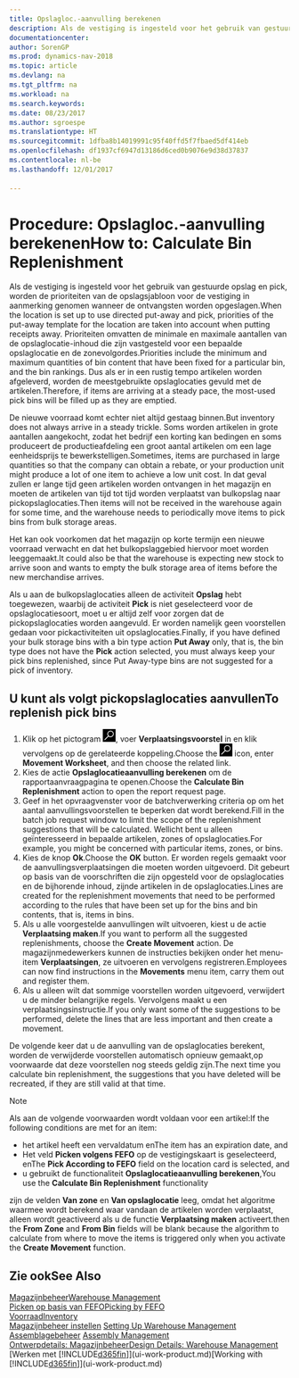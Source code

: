 ```yaml
---
title: Opslagloc.-aanvulling berekenen
description: Als de vestiging is ingesteld voor het gebruik van gestuurde opslag en pick, worden de prioriteiten van de opslagsjabloon voor de vestiging in aanmerking genomen wanneer de ontvangsten worden opgeslagen.
documentationcenter: 
author: SorenGP
ms.prod: dynamics-nav-2018
ms.topic: article
ms.devlang: na
ms.tgt_pltfrm: na
ms.workload: na
ms.search.keywords: 
ms.date: 08/23/2017
ms.author: sgroespe
ms.translationtype: HT
ms.sourcegitcommit: 1dfba8b14019991c95f40ffd5f7fbaed5df414eb
ms.openlocfilehash: df1937cf6947d13186d6ced0b9076e9d38d37837
ms.contentlocale: nl-be
ms.lasthandoff: 12/01/2017

---
```

# <a name="how-to-calculate-bin-replenishment"></a><span data-ttu-id="53d73-103">Procedure: Opslagloc.-aanvulling berekenen</span><span class="sxs-lookup"><span data-stu-id="53d73-103">How to: Calculate Bin Replenishment</span></span>
<span data-ttu-id="53d73-104">Als de vestiging is ingesteld voor het gebruik van gestuurde opslag en pick, worden de prioriteiten van de opslagsjabloon voor de vestiging in aanmerking genomen wanneer de ontvangsten worden opgeslagen.</span><span class="sxs-lookup"><span data-stu-id="53d73-104">When the location is set up to use directed put-away and pick, priorities of the put-away template for the location are taken into account when putting receipts away.</span></span> <span data-ttu-id="53d73-105">Prioriteiten omvatten de minimale en maximale aantallen van de opslaglocatie-inhoud die zijn vastgesteld voor een bepaalde opslaglocatie en de zonevolgordes.</span><span class="sxs-lookup"><span data-stu-id="53d73-105">Priorities include the minimum and maximum quantities of bin content that have been fixed for a particular bin, and the bin rankings.</span></span> <span data-ttu-id="53d73-106">Dus als er in een rustig tempo artikelen worden afgeleverd, worden de meestgebruikte opslaglocaties gevuld met de artikelen.</span><span class="sxs-lookup"><span data-stu-id="53d73-106">Therefore, if items are arriving at a steady pace, the most-used pick bins will be filled up as they are emptied.</span></span>  

<span data-ttu-id="53d73-107">De nieuwe voorraad komt echter niet altijd gestaag binnen.</span><span class="sxs-lookup"><span data-stu-id="53d73-107">But inventory does not always arrive in a steady trickle.</span></span> <span data-ttu-id="53d73-108">Soms worden artikelen in grote aantallen aangekocht, zodat het bedrijf een korting kan bedingen en soms produceert de productieafdeling een groot aantal artikelen om een lage eenheidsprijs te bewerkstelligen.</span><span class="sxs-lookup"><span data-stu-id="53d73-108">Sometimes, items are purchased in large quantities so that the company can obtain a rebate, or your production unit might produce a lot of one item to achieve a low unit cost.</span></span> <span data-ttu-id="53d73-109">In dat geval zullen er lange tijd geen artikelen worden ontvangen in het magazijn en moeten de artikelen van tijd tot tijd worden verplaatst van bulkopslag naar pickopslaglocaties.</span><span class="sxs-lookup"><span data-stu-id="53d73-109">Then items will not be received in the warehouse again for some time, and the warehouse needs to periodically move items to pick bins from bulk storage areas.</span></span>  

<span data-ttu-id="53d73-110">Het kan ook voorkomen dat het magazijn op korte termijn een nieuwe voorraad verwacht en dat het bulkopslaggebied hiervoor moet worden leeggemaakt.</span><span class="sxs-lookup"><span data-stu-id="53d73-110">It could also be that the warehouse is expecting new stock to arrive soon and wants to empty the bulk storage area of items before the new merchandise arrives.</span></span>  

<span data-ttu-id="53d73-111">Als u aan de bulkopslaglocaties alleen de activiteit **Opslag** hebt toegewezen, waarbij de activiteit **Pick** is niet geselecteerd voor de opslaglocatiesoort, moet u er altijd zelf voor zorgen dat de pickopslaglocaties worden aangevuld. Er worden namelijk geen voorstellen gedaan voor pickactiviteiten uit opslaglocaties.</span><span class="sxs-lookup"><span data-stu-id="53d73-111">Finally, if you have defined your bulk storage bins with a bin type action **Put Away** only, that is, the bin type does not have the **Pick** action selected, you must always keep your pick bins replenished, since Put Away-type bins are not suggested for a pick of inventory.</span></span>  

## <a name="to-replenish-pick-bins"></a><span data-ttu-id="53d73-112">U kunt als volgt pickopslaglocaties aanvullen</span><span class="sxs-lookup"><span data-stu-id="53d73-112">To replenish pick bins</span></span>  
1.  <span data-ttu-id="53d73-113">Klik op het pictogram ![Zoeken naar pagina of rapport](media/ui-search/search_small.png "pictogram Zoeken naar pagina of rapport"), voer **Verplaatsingsvoorstel** in en klik vervolgens op de gerelateerde koppeling.</span><span class="sxs-lookup"><span data-stu-id="53d73-113">Choose the ![Search for Page or Report](media/ui-search/search_small.png "Search for Page or Report icon") icon, enter **Movement Worksheet**, and then choose the related link.</span></span>  
2.  <span data-ttu-id="53d73-114">Kies de actie **Opslaglocatieaanvulling berekenen** om de rapportaanvraagpagina te openen.</span><span class="sxs-lookup"><span data-stu-id="53d73-114">Choose the **Calculate Bin Replenishment** action to open the report request page.</span></span>  
3.  <span data-ttu-id="53d73-115">Geef in het opvraagvenster voor de batchverwerking criteria op om het aantal aanvullingsvoorstellen te beperken dat wordt berekend.</span><span class="sxs-lookup"><span data-stu-id="53d73-115">Fill in the batch job request window to limit the scope of the replenishment suggestions that will be calculated.</span></span> <span data-ttu-id="53d73-116">Wellicht bent u alleen geïnteresseerd in bepaalde artikelen, zones of opslaglocaties.</span><span class="sxs-lookup"><span data-stu-id="53d73-116">For example, you might be concerned with particular items, zones, or bins.</span></span>  
4.  <span data-ttu-id="53d73-117">Kies de knop **Ok**.</span><span class="sxs-lookup"><span data-stu-id="53d73-117">Choose the **OK** button.</span></span> <span data-ttu-id="53d73-118">Er worden regels gemaakt voor de aanvullingsverplaatsingen die moeten worden uitgevoerd. Dit gebeurt op basis van de voorschriften die zijn opgesteld voor de opslaglocaties en de bijhorende inhoud, zijnde artikelen in de opslaglocaties.</span><span class="sxs-lookup"><span data-stu-id="53d73-118">Lines are created for the replenishment movements that need to be performed according to the rules that have been set up for the bins and bin contents, that is, items in bins.</span></span>  
5.  <span data-ttu-id="53d73-119">Als u alle voorgestelde aanvullingen wilt uitvoeren, kiest u de actie **Verplaatsing maken**.</span><span class="sxs-lookup"><span data-stu-id="53d73-119">If you want to perform all the suggested replenishments, choose the **Create Movement** action.</span></span> <span data-ttu-id="53d73-120">De magazijnmedewerkers kunnen de instructies bekijken onder het menu-item **Verplaatsingen**, ze uitvoeren en vervolgens registreren.</span><span class="sxs-lookup"><span data-stu-id="53d73-120">Employees can now find instructions in the **Movements** menu item, carry them out and register them.</span></span>  
6.  <span data-ttu-id="53d73-121">Als u alleen wilt dat sommige voorstellen worden uitgevoerd, verwijdert u de minder belangrijke regels. Vervolgens maakt u een verplaatsingsinstructie.</span><span class="sxs-lookup"><span data-stu-id="53d73-121">If you only want some of the suggestions to be performed, delete the lines that are less important and then create a movement.</span></span>  

<span data-ttu-id="53d73-122">De volgende keer dat u de aanvulling van de opslaglocaties berekent, worden de verwijderde voorstellen automatisch opnieuw gemaakt,op voorwaarde dat deze voorstellen nog steeds geldig zijn.</span><span class="sxs-lookup"><span data-stu-id="53d73-122">The next time you calculate bin replenishment, the suggestions that you have deleted will be recreated, if they are still valid at that time.</span></span>  

> [!NOTE]  
>  <span data-ttu-id="53d73-123">Als aan de volgende voorwaarden wordt voldaan voor een artikel:</span><span class="sxs-lookup"><span data-stu-id="53d73-123">If the following conditions are met for an item:</span></span>  
>   
>  -   <span data-ttu-id="53d73-124">het artikel heeft een vervaldatum en</span><span class="sxs-lookup"><span data-stu-id="53d73-124">The item has an expiration date, and</span></span>  
> -   <span data-ttu-id="53d73-125">Het veld **Picken volgens FEFO** op de vestigingskaart is geselecteerd, en</span><span class="sxs-lookup"><span data-stu-id="53d73-125">The **Pick According to FEFO** field on the location card is selected, and</span></span>  
> -   <span data-ttu-id="53d73-126">u gebruikt de functionaliteit **Opslaglocatieaanvulling berekenen**,</span><span class="sxs-lookup"><span data-stu-id="53d73-126">You use the **Calculate Bin Replenishment** functionality</span></span>  
>   
>  <span data-ttu-id="53d73-127">zijn de velden **Van zone** en **Van opslaglocatie** leeg, omdat het algoritme waarmee wordt berekend waar vandaan de artikelen worden verplaatst, alleen wordt geactiveerd als u de functie **Verplaatsing maken** activeert.</span><span class="sxs-lookup"><span data-stu-id="53d73-127">then the **From Zone** and **From Bin** fields will be blank because the algorithm to calculate from where to move the items is triggered only when you activate the **Create Movement** function.</span></span>  

## <a name="see-also"></a><span data-ttu-id="53d73-128">Zie ook</span><span class="sxs-lookup"><span data-stu-id="53d73-128">See Also</span></span>  
[<span data-ttu-id="53d73-129">Magazijnbeheer</span><span class="sxs-lookup"><span data-stu-id="53d73-129">Warehouse Management</span></span>](warehouse-manage-warehouse.md)  
[<span data-ttu-id="53d73-130">Picken op basis van FEFO</span><span class="sxs-lookup"><span data-stu-id="53d73-130">Picking by FEFO</span></span>](warehouse-picking-by-fefo.md)  
[<span data-ttu-id="53d73-131">Voorraad</span><span class="sxs-lookup"><span data-stu-id="53d73-131">Inventory</span></span>](inventory-manage-inventory.md)  
<span data-ttu-id="53d73-132">[Magazijnbeheer instellen](warehouse-setup-warehouse.md)   </span><span class="sxs-lookup"><span data-stu-id="53d73-132">[Setting Up Warehouse Management](warehouse-setup-warehouse.md)   </span></span>  
<span data-ttu-id="53d73-133">[Assemblagebeheer](assembly-assemble-items.md)  </span><span class="sxs-lookup"><span data-stu-id="53d73-133">[Assembly Management](assembly-assemble-items.md)  </span></span>  
[<span data-ttu-id="53d73-134">Ontwerpdetails: Magazijnbeheer</span><span class="sxs-lookup"><span data-stu-id="53d73-134">Design Details: Warehouse Management</span></span>](design-details-warehouse-management.md)  
<span data-ttu-id="53d73-135">[Werken met [!INCLUDE[d365fin](includes/d365fin_md.md)]](ui-work-product.md)</span><span class="sxs-lookup"><span data-stu-id="53d73-135">[Working with [!INCLUDE[d365fin](includes/d365fin_md.md)]](ui-work-product.md)</span></span>


